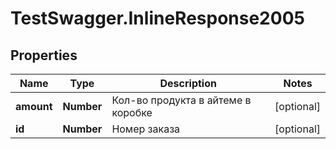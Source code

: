 # TestSwagger.InlineResponse2005

## Properties

Name | Type | Description | Notes
------------ | ------------- | ------------- | -------------
**amount** | **Number** | Кол-во продукта в айтеме в коробке | [optional] 
**id** | **Number** | Номер заказа | [optional] 


